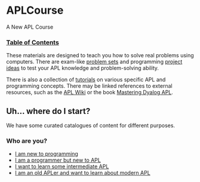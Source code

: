 # APLCourse
A New APL Course

### [Table of Contents](TOC.md)

These materials are designed to teach you how to solve real problems using computers. There are exam-like [problem sets](ProblemSets/README.md) and programming [project ideas](Projects/README.md) to test your APL knowledge and problem-solving ability. 

There is also a collection of [tutorials](Tutorials) on various specific APL and programming concepts. There may be linked references to external resources, such as the [APL Wiki](https://aplwiki.miraheze.org) or the book [Mastering Dyalog APL](https://www.dyalog.com/mastering-dyalog-apl.htm).

## Uh... where do I start?
We have some curated catalogues of content for different purposes.
### Who are you?
- [I am new to programming]()
- [I am a programmer but new to APL]()
- [I want to learn some intermediate APL]()
- [I am an old APLer and want to learn about modern APL]()

